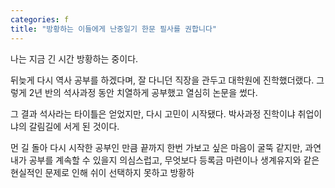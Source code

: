 ```yaml
---
categories: f
title: "방황하는 이들에게 난중일기 한문 필사를 권합니다"
---
```

나는 지금 긴 시간 방황하는 중이다.

뒤늦게 다시 역사 공부를 하겠다며, 잘 다니던 직장을 관두고 대학원에 진학했더랬다. 그렇게 2년 반의 석사과정 동안 치열하게 공부했고 열심히 논문을 썼다.

그 결과 석사라는 타이틀은 얻었지만, 다시 고민이 시작됐다. 박사과정 진학이냐 취업이냐의 갈림길에 서게 된 것이다.

먼 길 돌아 다시 시작한 공부인 만큼 끝까지 한번 가보고 싶은 마음이 굴뚝 같지만, 과연 내가 공부를 계속할 수 있을지 의심스럽고, 무엇보다 등록금 마련이나 생계유지와 같은 현실적인 문제로 인해 쉬이 선택하지 못하고 방황하